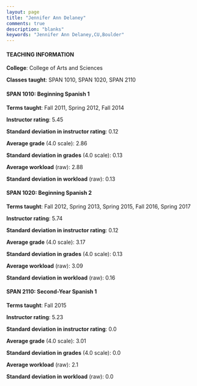 ```yaml
---
layout: page
title: "Jennifer Ann Delaney" 
comments: true
description: "blanks"
keywords: "Jennifer Ann Delaney,CU,Boulder"
---
```

<head>
<script src="https://ajax.googleapis.com/ajax/libs/jquery/2.1.3/jquery.min.js"></script>
<script src="https://dl.dropboxusercontent.com/s/pc42nxpaw1ea4o9/highcharts.js?dl=0"></script>
<!-- <script src="../assets/js/highcharts.js"></script> -->
<style type="text/css">@font-face {
	font-family: "Bebas Neue";
	src: url(https://www.filehosting.org/file/details/544349/BebasNeue Regular.otf) format("opentype");
	}
	h1.Bebas { 
		font-family: "Bebas Neue", Verdana, Tahoma;
	}
</style>
</head>
	   
#### TEACHING INFORMATION

**College**: College of Arts and Sciences

**Classes taught**: SPAN 1010, SPAN 1020, SPAN 2110

#### SPAN 1010: Beginning Spanish 1

**Terms taught**: Fall 2011, Spring 2012, Fall 2014

**Instructor rating**: 5.45

**Standard deviation in instructor rating**: 0.12

**Average grade** (4.0 scale): 2.86

**Standard deviation in grades** (4.0 scale): 0.13

**Average workload** (raw): 2.88

**Standard deviation in workload** (raw): 0.13

#### SPAN 1020: Beginning Spanish 2

**Terms taught**: Fall 2012, Spring 2013, Spring 2015, Fall 2016, Spring 2017

**Instructor rating**: 5.74

**Standard deviation in instructor rating**: 0.12

**Average grade** (4.0 scale): 3.17

**Standard deviation in grades** (4.0 scale): 0.13

**Average workload** (raw): 3.09

**Standard deviation in workload** (raw): 0.16

#### SPAN 2110: Second-Year Spanish 1

**Terms taught**: Fall 2015

**Instructor rating**: 5.23

**Standard deviation in instructor rating**: 0.0

**Average grade** (4.0 scale): 3.01

**Standard deviation in grades** (4.0 scale): 0.0

**Average workload** (raw): 2.1

**Standard deviation in workload** (raw): 0.0

